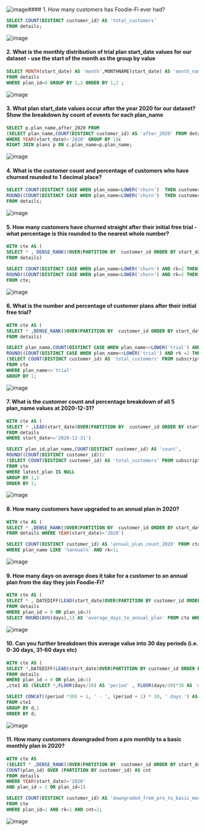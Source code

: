 ![image](https://github.com/shivin316/8__Week_SQL_Challenge/assets/122541994/fc005d22-5438-43e9-b2dc-dd17c69f2c02)#### 1. How many customers has Foodie-Fi ever had?
```sql
SELECT COUNT(DISTINCT customer_id) AS 'total_customers'
FROM details;
```
![image](https://github.com/shivin316/8__Week_SQL_Challenge/assets/122541994/4b149f4e-1b65-447a-99ac-70e65e13c6b7)


#### 2. What is the monthly distribution of trial plan start_date values for our dataset - use the start of the month as the group by value
```sql
SELECT MONTH(start_date) AS 'month',MONTHNAME(start_date) AS 'month_name',COUNT(DISTINCT customer_id) AS 'monthly_distribution'
FROM details
WHERE plan_id=0 GROUP BY 1,2 ORDER BY 1,2 ;
```
![image](https://github.com/shivin316/8__Week_SQL_Challenge/assets/122541994/7fe7dfc4-c518-4e24-84dc-93eead246322)

#### 3. What plan start_date values occur after the year 2020 for our dataset? Show the breakdown by count of events for each plan_name
```sql
SELECT p.plan_name,after_2020 FROM 
(SELECT plan_name,COUNT(DISTINCT customer_id) AS 'after_2020' FROM details
WHERE YEAR(start_date)>'2020' GROUP BY 1)c 
RIGHT JOIN plans p ON c.plan_name=p.plan_name;
 ```
![image](https://github.com/shivin316/8__Week_SQL_Challenge/assets/122541994/81237777-701f-4db8-a151-6c6df7ad559b)


#### 4. What is the customer count and percentage of customers who have churned rounded to 1 decimal place?
```sql
SELECT COUNT(DISTINCT CASE WHEN plan_name=LOWER('churn')  THEN customer_id ELSE NULL END) AS 'churn_count',
ROUND((COUNT(DISTINCT CASE WHEN plan_name=LOWER('churn')  THEN customer_id ELSE NULL END)/COUNT(DISTINCT customer_id))*100,1) AS 'churn_pct'
FROM details;
```
![image](https://github.com/shivin316/8__Week_SQL_Challenge/assets/122541994/41046bfb-f222-4a4a-9f85-ad7d01455e6a)


#### 5. How many customers have churned straight after their initial free trial - what percentage is this rounded to the nearest whole number?
```sql
WITH cte AS (
SELECT * , DENSE_RANK()OVER(PARTITION BY  customer_id ORDER BY start_date) AS 'rk' 
FROM details)

SELECT COUNT(DISTINCT CASE WHEN plan_name=LOWER('churn') AND rk=2 THEN customer_id ELSE NULL END) AS 'churn_after_trial_count',
ROUND((COUNT(DISTINCT CASE WHEN plan_name=LOWER('churn') AND rk=2 THEN customer_id ELSE NULL END)/COUNT(DISTINCT customer_id))*100) AS 'churn_after_trial_pct'
FROM cte;
```
![image](https://github.com/shivin316/8__Week_SQL_Challenge/assets/122541994/604d93c8-dd3d-43ee-93ba-cb87046082ee)


#### 6. What is the number and percentage of customer plans after their initial free trial?
```sql
WITH cte AS (
SELECT * ,DENSE_RANK()OVER(PARTITION BY  customer_id ORDER BY start_date) AS 'rk' 
FROM details)

SELECT plan_name,COUNT(DISTINCT CASE WHEN plan_name<>LOWER('trial') AND rk =2 THEN customer_id ELSE NULL END) AS 'after_trial_count',
ROUND((COUNT(DISTINCT CASE WHEN plan_name<>LOWER('trial') AND rk =2 THEN customer_id ELSE NULL END))/
(SELECT COUNT(DISTINCT customer_id) AS 'total_customers' FROM subscriptions)*100,1) AS 'after_trial_pct'
FROM cte 
WHERE plan_name<>'trial'
GROUP BY 1;
```
![image](https://github.com/shivin316/8__Week_SQL_Challenge/assets/122541994/21c17309-0c26-49b7-9919-fe8e05d2f975)


#### 7. What is the customer count and percentage breakdown of all 5 plan_name values at 2020-12-31?
```sql
WITH cte AS (
SELECT * ,LEAD(start_date)OVER(PARTITION BY  customer_id ORDER BY start_date) AS 'latest_plan' 
FROM details
WHERE start_date<='2020-12-31')

SELECT plan_id,plan_name,COUNT(DISTINCT customer_id) AS 'count',
ROUND((COUNT(DISTINCT customer_id))/
(SELECT COUNT(DISTINCT customer_id) AS 'total_customers' FROM subscriptions)*100,1) AS 'pct'
FROM cte 
WHERE latest_plan IS NULL
GROUP BY 1,2
ORDER BY 1;
```
![image](https://github.com/shivin316/8__Week_SQL_Challenge/assets/122541994/2546b0e2-6d43-43ce-ade0-94e0ec7dea22)


#### 8. How many customers have upgraded to an annual plan in 2020?
```sql
WITH cte AS (
SELECT * ,DENSE_RANK()OVER(PARTITION BY  customer_id ORDER BY start_date DESC) AS 'rk' 
FROM details WHERE YEAR(start_date)='2020')

SELECT COUNT(DISTINCT customer_id) AS 'annual_plan_count_2020' FROM cte 
WHERE plan_name LIKE '%annual%' AND rk=1;
```
![image](https://github.com/shivin316/8__Week_SQL_Challenge/assets/122541994/8553acdc-64db-4070-91aa-e0cfdbfafbfc)


#### 9. How many days on average does it take for a customer to an annual plan from the day they join Foodie-Fi?
```sql
WITH cte AS (
SELECT * , DATEDIFF(LEAD(start_date)OVER(PARTITION BY customer_id ORDER BY start_date),start_date) AS 'days'
FROM details
WHERE plan_id = 0 OR plan_id=3)
SELECT ROUND(AVG(days),1) AS 'average_days_to_annual_plan' FROM cte WHERE days IS NOT NULL;
```
![image](https://github.com/shivin316/8__Week_SQL_Challenge/assets/122541994/3b3bcb36-98af-4501-b131-e4778ed9259a)


#### 10. Can you further breakdown this average value into 30 day periods (i.e. 0-30 days, 31-60 days etc)
```sql
WITH cte AS (
SELECT *,DATEDIFF(LEAD(start_date)OVER(PARTITION BY customer_id ORDER BY start_date),start_date) AS 'days'
FROM details
WHERE plan_id = 0 OR plan_id=3)
,cte1 AS (SELECT *,FLOOR(days/30) AS 'period' , FLOOR(days/30)*30 AS 'd' FROM cte where days IS NOT NULL)

SELECT CONCAT((period *30) + 1, ' - ', (period + 1) * 30, ' days ') AS 'days_range', COUNT(days) AS 'total'
FROM cte1
GROUP BY d,1
ORDER BY d;
```
![image](https://github.com/shivin316/8__Week_SQL_Challenge/assets/122541994/58b49afa-e7f6-4b2e-8bf3-fd7f32664240)


#### 11. How many customers downgraded from a pro monthly to a basic monthly plan in 2020?
```sql
WITH cte AS 
(SELECT * ,DENSE_RANK()OVER(PARTITION BY  customer_id ORDER BY start_date DESC) AS 'rk' , 
COUNT(plan_id) OVER (PARTITION BY customer_id) AS cnt
FROM details 
WHERE YEAR(start_date)='2020' 
AND plan_id = 2 OR plan_id=1)

SELECT COUNT(DISTINCT customer_id) AS 'downgraded_from_pro_to_basic_monthly_2020'
FROM cte 
WHERE plan_id=1 AND rk=1 AND cnt=2;
```
![image](https://github.com/shivin316/8__Week_SQL_Challenge/assets/122541994/a0263529-0e52-4704-9ddc-eb5da4e19d36)

